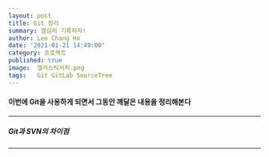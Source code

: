 ```yaml
---
layout: post
title: Git 정리
summary: 열심히 기록하자!
author: Lee Chang Ho
date: '2021-01-21 14:49:00'
category: 프로젝트
published: true
image:  엘라스틱서치.png
tags:   Git GitLab SourceTree
---
```


#### 이번에 Git을 사용하게 되면서 그동안 깨달은 내용을 정리해본다
 ---
##### Git과 SVN의 차이점
 ---


<!--stackedit_data:
eyJoaXN0b3J5IjpbLTE1MzgyMTkyMDYsNjk2NTcyNTFdfQ==
-->